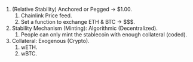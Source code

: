 1. (Relative Stability) Anchored or Pegged -> $1.00.
    1. Chainlink Price feed.
    2. Set a function to exchange ETH & BTC -> $$$.
2. Stability Mechanism (Minting): Algorithmic (Decentralized).
    1. People can only mint the stablecoin with enough collateral (coded).
3. Collateral: Exogenous (Crypto).
    1. wETH.
    2. wBTC.